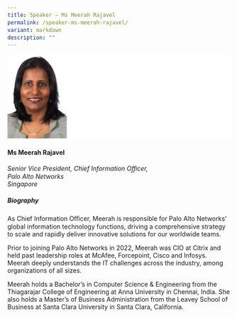 ```yaml
---
title: Speaker – Ms Meerah Rajavel
permalink: /speaker-ms-meerah-rajavel/
variant: markdown
description: ""
---
```

![](/images/2025%20speakers/Meerah_Rajavel.png)
#### **Ms Meerah Rajavel**

*Senior Vice President, Chief Information Oﬃcer,<br>Palo Alto Networks<br>Singapore*

##### **Biography**
As Chief Information Oﬃcer, Meerah is responsible for Palo Alto Networks’ global information technology functions, driving a comprehensive strategy to scale and rapidly deliver innovative solutions for our worldwide teams.

Prior to joining Palo Alto Networks in 2022, Meerah was CIO at Citrix and held past leadership roles at McAfee, Forcepoint, Cisco and Infosys. Meerah deeply understands the IT challenges across the industry, among organizations of all sizes.

Meerah holds a Bachelor’s in Computer Science &amp; Engineering from the Thiagarajar College of Engineering at Anna University in Chennai, India. She also holds a Master’s of Business Administration from the Leavey School of Business at Santa Clara University in Santa Clara, California.